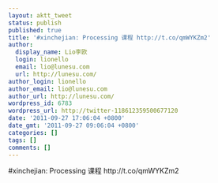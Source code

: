 ```yaml
---
layout: aktt_tweet
status: publish
published: true
title: '#xinchejian: Processing 课程 http://t.co/qmWYKZm2'
author:
  display_name: Lio李欧
  login: lionello
  email: lio@lunesu.com
  url: http://lunesu.com/
author_login: lionello
author_email: lio@lunesu.com
author_url: http://lunesu.com/
wordpress_id: 6783
wordpress_url: http://twitter-118612359500677120
date: '2011-09-27 17:06:04 +0800'
date_gmt: '2011-09-27 09:06:04 +0800'
categories: []
tags: []
comments: []
---
```

<p>#xinchejian: Processing 课程 http://t.co/qmWYKZm2</p>
